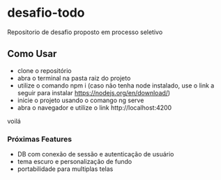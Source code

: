 # desafio-todo

Repositorio de desafio proposto em processo seletivo

## Como Usar

- clone o repositório
- abra o terminal na pasta raiz do projeto
- utilize o comando npm i (caso não tenha node instalado, use o link a seguir para instalar https://nodejs.org/en/download/)
- inicie o projeto usando o comango ng serve
- abra o navegador e utilize o link http://localhost:4200

voilá

### Próximas Features

- DB com conexão de sessão e autenticação de usuário
- tema escuro e personalização de fundo
- portabilidade para multiplas telas
